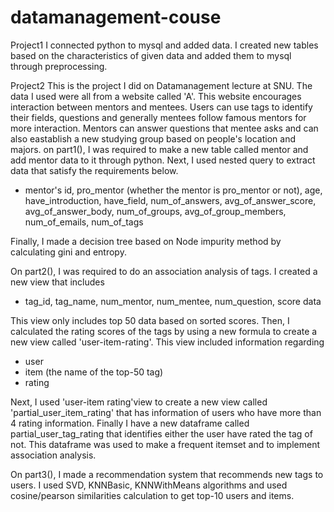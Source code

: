 # datamanagement-couse
Project1
I connected python to mysql and added data. I created new tables based on the characteristics of given data and added them to mysql through preprocessing.

Project2
This is the project I did on Datamanagement lecture at SNU.
The data I used were all from a website called 'A'. This website encourages interaction between mentors and mentees. Users can use tags to identify their fields, questions and generally mentees follow famous mentors for more interaction. Mentors can answer questions that mentee asks and can also eastablish a new studying group based on people's location and majors. 
on part1(), I was required to make a new table called mentor and add mentor data to it through python.
Next, I used nested query to extract data that satisfy the requirements below.
- mentor's id, pro_mentor (whether the mentor is pro_mentor or not), age, have_introduction, have_field, num_of_answers, avg_of_answer_score, avg_of_answer_body, num_of_groups, avg_of_group_members, num_of_emails, num_of_tags 

Finally, I made a decision tree based on Node impurity method by calculating gini and entropy.

On part2(), I was required to do an association analysis of tags. I created a new view that includes
- tag_id, tag_name, num_mentor, num_mentee, num_question, score data

This view only includes top 50 data based on sorted scores. Then, I calculated the rating scores of the tags by using a new formula to create a new view called 'user-item-rating'. This view included information regarding
- user
- item (the name of the top-50 tag)
- rating

Next, I used 'user-item rating'view to create a new view called 'partial_user_item_rating' that has information of users who have more than 4 rating information.
Finally I have a new dataframe called partial_user_tag_rating that identifies either the user have rated the tag of not. This dataframe was used to make a frequent itemset and to implement association analysis.

On part3(), I made a recommendation system that recommends new tags to users. I used SVD, KNNBasic, KNNWithMeans algorithms and used cosine/pearson similarities calculation to get top-10 users and items. 
